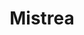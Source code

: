 --- 
title: "Mistrea"
publishdate: "2019-7-1T16:48:46+02:00"
src: "https://365manga.net/manga/mistrea"
image: "https://data.365manga.net/images/thumbnails/15863-mistrea.jpg"
description: "A mighty creature manifests itself above the capital of the city-state disrupting the inhabitants means of life. It's up to the nations research team, located in the secluded forests, to determine what this monster is up to and what it wants."
---